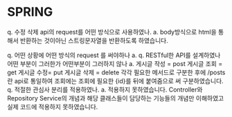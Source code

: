 # SPRING
  
q. 수정 삭제 api의 request를 어떤 방식으로 사용하였나.
a. body방식으로 html을 통해서 반환하는 것이아닌 스트링문자열을 반환하도록 하였습니다.

q. 어떤 상황에 어떤 방식의 request 를 써야하나
a.
q. RESTful한 API를 설계하였나 어떤 부분이 그러한가 어떤부분이 그러하지 않나
a. 게시글 작성 = post 게시글 조회 = get  게시글 수정= put  게시글 삭제 = delete 각각 필요한 메서드로 구분한 후에 
/posts 란 api로 통일하여 조회에는 조회에 필요한 {id}를 뒤에 붙여줌으로 써 구분하였습니다. 
q. 적절한 관심사 분리를 적용하였나.
a. 적용하지 못하였습니다. Controller와 Repository Service의 개념과 해당 클래스들이 담당하는 기능들의 개념만 이해하였고
실제 코드에 적용하지 못하였습니다.
